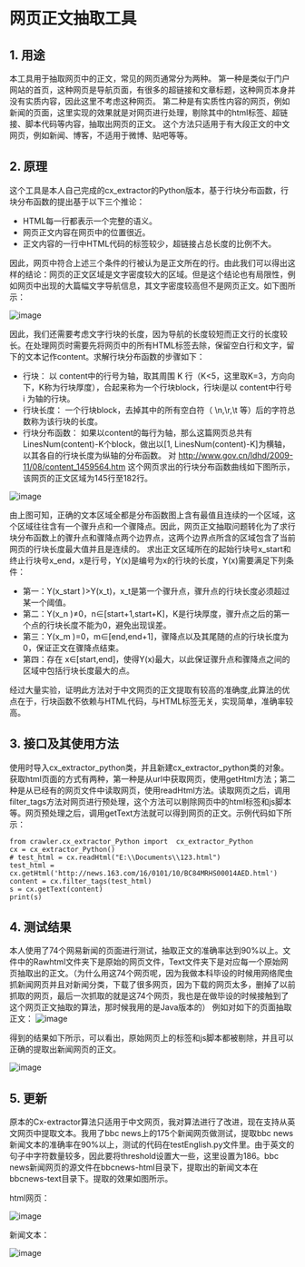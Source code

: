 
# 网页正文抽取工具
## 1. 用途
  本工具用于抽取网页中的正文，常见的网页通常分为两种。
  第一种是类似于门户网站的首页，这种网页是导航页面，有很多的超链接和文章标题，这种网页本身并没有实质内容，因此这里不考虑这种网页。
  第二种是有实质性内容的网页，例如新闻的页面，这里实现的效果就是对网页进行处理，剔除其中的html标签、超链接、脚本代码等内容，抽取出网页的正文。
  这个方法只适用于有大段正文的中文网页，例如新闻、博客，不适用于微博、贴吧等等。
## 2. 原理
  这个工具是本人自己完成的cx_extractor的Python版本，基于行块分布函数，行块分布函数的提出基于以下三个推论：
  - HTML每一行都表示一个完整的语义。
  - 网页正文内容在网页中的位置很近。
  - 正文内容的一行中HTML代码的标签较少，超链接占总长度的比例不大。

因此，网页中符合上述三个条件的行被认为是正文所在的行。由此我们可以得出这样的结论：网页的正文区域是文字密度较大的区域。但是这个结论也有局限性，例如网页中出现的大篇幅文字导航信息，其文字密度较高但不是网页正文。如下图所示：
  
![image](/img/1.png)

因此，我们还需要考虑文字行块的长度，因为导航的长度较短而正文行的长度较长。在处理网页时需要先将网页中的所有HTML标签去除，保留空白行和文字，留下的文本记作content。求解行块分布函数的步骤如下：
- 行块：
以 content中的行号为轴，取其周围 K 行（K<5，这里取K=3，方向向下，K称为行块厚度），合起来称为一个行块block，行块i是以 content中行号 i 为轴的行块。
- 行块长度：
一个行块block，去掉其中的所有空白符（ \n,\r,\t 等）后的字符总数称为该行块的长度。
- 行块分布函数：
如果以content的每行为轴，那么这篇网页总共有LinesNum(content)-K个block，做出以[1, LinesNum(content)-K]为横轴，以其各自的行块长度为纵轴的分布函数。
对 http://www.gov.cn/ldhd/2009-11/08/content_1459564.htm 这个网页求出的行块分布函数曲线如下图所示，该网页的正文区域为145行至182行。

![image](/img/2.png)

由上图可知，正确的文本区域全都是分布函数图上含有最值且连续的一个区域，这个区域往往含有一个骤升点和一个骤降点。因此，网页正文抽取问题转化为了求行块分布函数上的骤升点和骤降点两个边界点，这两个边界点所含的区域包含了当前网页的行块长度最大值并且是连续的。
求出正文区域所在的起始行块号x\_start和终止行块号x\_end，x是行号，Y(x)是编号为x的行块的长度，Y(x)需要满足下列条件：
- 第一：Y(x\_start )>Y(x\_t)，x\_t是第一个骤升点，骤升点的行块长度必须超过某一个阈值。
- 第二：Y(x_n )≠0，n∈[start+1,start+K]，K是行块厚度，骤升点之后的第一个点的行块长度不能为0，避免出现误差。
- 第三：Y(x_m )=0，m∈[end,end+1]，骤降点以及其尾随的点的行块长度为0，保证正文在骤降点结束。
- 第四：存在 x∈[start,end]，使得Y(x)最大，以此保证骤升点和骤降点之间的区域中包括行块长度最大的点。

经过大量实验，证明此方法对于中文网页的正文提取有较高的准确度,此算法的优点在于，行块函数不依赖与HTML代码，与HTML标签无关，实现简单，准确率较高。




## 3. 接口及其使用方法

使用时导入cx_extractor_python类，并且新建cx_extractor_python类的对象。获取html页面的方式有两种，第一种是从url中获取网页，使用getHtml方法；第二种是从已经有的网页文件中读取网页，使用readHtml方法。读取网页之后，调用filter_tags方法对网页进行预处理，这个方法可以剔除网页中的html标签和js脚本等。网页预处理之后，调用getText方法就可以得到网页的正文。示例代码如下所示：



```
from crawler.cx_extractor_Python import  cx_extractor_Python
cx = cx_extractor_Python()
# test_html = cx.readHtml("E:\\Documents\\123.html")
test_html = cx.getHtml('http://news.163.com/16/0101/10/BC84MRHS00014AED.html')
content = cx.filter_tags(test_html)
s = cx.getText(content)
print(s)
```
## 4. 测试结果 
本人使用了74个网易新闻的页面进行测试，抽取正文的准确率达到90%以上。文件中的Rawhtml文件夹下是原始的网页文件，Text文件夹下是对应每一个原始网页抽取出的正文。（为什么用这74个网页呢，因为我做本科毕设的时候用网络爬虫抓新闻网页并且对新闻分类，下载了很多网页，因为下载的网页太多，删掉了以前抓取的网页，最后一次抓取的就是这74个网页，我也是在做毕设的时候接触到了这个网页正文抽取的算法，那时候我用的是Java版本的）
例如对如下的页面抽取正文：
![image](/img/raw.png)

得到的结果如下所示，可以看出，原始网页上的标签和js脚本都被剔除，并且可以正确的提取出新闻网页的正文。

![image](/img/text.png)


## 5. 更新
原本的Cx-extractor算法只适用于中文网页，我对算法进行了改进，现在支持从英文网页中提取文本。我用了bbc news上的175个新闻网页做测试，提取bbc news新闻文本的准确率在90%以上，测试的代码在testEnglish.py文件里。由于英文的句子中字符数量较多，因此要将threshold设置大一些，这里设置为186。bbc news新闻网页的源文件在bbcnews-html目录下，提取出的新闻文本在bbcnews-text目录下。提取的效果如图所示。

html网页：

![image](/img/html-en.png)

新闻文本：

![image](/img/text-en.png)

